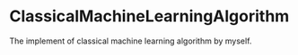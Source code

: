 # ClassicalMachineLearningAlgorithm
The implement of classical machine learning algorithm by myself.
